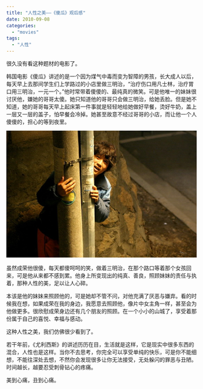 ```yaml
---
title: "人性之美——《傻瓜》观后感"
date: 2010-09-08
categories: 
  - "movies"
tags: 
  - "人性"
---
```


很久没有看这种题材的电影了。

韩国电影《傻瓜》讲述的是一个因为煤气中毒而变为智障的男孩，长大成人以后，每天早上去那间学生们上学路过的小店里做三明治，“治疗伤口用凡士林，治疗胃口用三明治，一元一个。”他时常带着傻傻的、最纯真的微笑。可是他唯一的妹妹很讨厌他，嫌她的哥哥太傻。她只知道他的哥哥只会做三明治，给她丢脸。但是她不知道，她的哥哥每天早上起床第一件事就是轻轻地给她做好早餐，烫好牛奶，盖上一层又一层的盖子，怕早餐会冷掉。她甚至故意不经过哥哥的小店，而让他一个人傻傻的，担心的等到夜里。

![php0iGyIg](images/5035559730_4eabc7c5a1_z.jpg)

虽然成荣他很傻，每天都傻呵呵的笑，做着三明治，在那个路口等着那个女孩回来，可是他从来都不感到累。他身上所变现出的纯真、善良，照顾妹妹的责任与执着，那种人性的美，足以让人心碎。

本该是他的妹妹来照顾他的，可是她却不管不问，对他充满了厌恶与嫌弃。看的时候我在想，如果成荣在我的身边，我愿意去照顾他，像片中女主角一样，甚至会为他做更多。很欣慰成荣身边还有几个朋友的照顾。在一个小小的山城了，享受着那份属于自己的喜悦、幸福与感动。

这种人性之美，我们仿佛很少看到了。

若干年前，《尤利西斯》的讲述历历在目，生活就是这样，它是现实中很多东西的混合，人性也是这样。当你不去思考，你完全可以享受单纯的快乐，可是你不能细想，不能往深处去想，不然你会发现很多让你无法接受，无处躲闪的罪恶与丑陋。时间越长，越要忍受刺骨钻心的疼痛。

美到心痛，丑到心痛。
